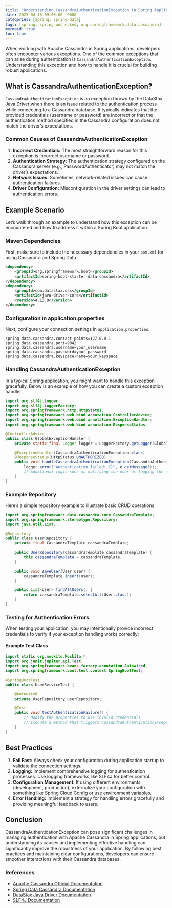 ```yaml
---
title: "Understanding CassandraAuthenticationException in Spring Applications"
date: 2025-04-18 09:00:00 -0000
categories: [Spring, spring-data]
tags: [spring, spring-unchecked, org.springframework.data.cassandra]
mermaid: true
toc: true
---
```



When working with Apache Cassandra in Spring applications, developers often encounter various exceptions. One of the common exceptions that can arise during authentication is `CassandraAuthenticationException`. Understanding this exception and how to handle it is crucial for building robust applications.

## What is CassandraAuthenticationException?

`CassandraAuthenticationException` is an exception thrown by the DataStax Java Driver when there is an issue related to the authentication process while connecting to a Cassandra database. It typically indicates that the provided credentials (username or password) are incorrect or that the authentication method specified in the Cassandra configuration does not match the driver’s expectations.

### Common Causes of CassandraAuthenticationException

1. **Incorrect Credentials:** The most straightforward reason for this exception is incorrect username or password.
2. **Authentication Strategy:** The authentication strategy configured on the Cassandra server (e.g., PasswordAuthenticator) may not match the driver’s expectations.
3. **Network Issues:** Sometimes, network-related issues can cause authentication failures.
4. **Driver Configuration:** Misconfiguration in the driver settings can lead to authentication errors.

## Example Scenario

Let’s walk through an example to understand how this exception can be encountered and how to address it within a Spring Boot application.

### Maven Dependencies

First, make sure to include the necessary dependencies in your `pom.xml` for using Cassandra and Spring Data.

```xml
<dependency>
    <groupId>org.springframework.boot</groupId>
    <artifactId>spring-boot-starter-data-cassandra</artifactId>
</dependency>
<dependency>
    <groupId>com.datastax.oss</groupId>
    <artifactId>java-driver-core</artifactId>
    <version>4.13.0</version>
</dependency>
```

### Configuration in application.properties

Next, configure your connection settings in `application.properties`.

```properties
spring.data.cassandra.contact-points=127.0.0.1
spring.data.cassandra.port=9042
spring.data.cassandra.username=your_username
spring.data.cassandra.password=your_password
spring.data.cassandra.keyspace-name=your_keyspace
```

### Handling CassandraAuthenticationException

In a typical Spring application, you might want to handle this exception gracefully. Below is an example of how you can create a custom exception handler.

```java
import org.slf4j.Logger;
import org.slf4j.LoggerFactory;
import org.springframework.http.HttpStatus;
import org.springframework.web.bind.annotation.ControllerAdvice;
import org.springframework.web.bind.annotation.ExceptionHandler;
import org.springframework.web.bind.annotation.ResponseStatus;

@ControllerAdvice
public class GlobalExceptionHandler {
    private static final Logger logger = LoggerFactory.getLogger(GlobalExceptionHandler.class);

    @ExceptionHandler(CassandraAuthenticationException.class)
    @ResponseStatus(HttpStatus.UNAUTHORIZED)
    public void handleCassandraAuthenticationException(CassandraAuthenticationException e) {
        logger.error("Authentication failed: {}", e.getMessage());
        // Additional logic such as notifying the user or logging the error
    }
}
```

### Example Repository

Here’s a simple repository example to illustrate basic CRUD operations:

```java
import org.springframework.data.cassandra.core.CassandraTemplate;
import org.springframework.stereotype.Repository;
import java.util.List;

@Repository
public class UserRepository {
    private final CassandraTemplate cassandraTemplate;

    public UserRepository(CassandraTemplate cassandraTemplate) {
        this.cassandraTemplate = cassandraTemplate;
    }

    public void saveUser(User user) {
        cassandraTemplate.insert(user);
    }

    public List<User> findAllUsers() {
        return cassandraTemplate.selectAll(User.class);
    }
}
```

### Testing for Authentication Errors

When testing your application, you may intentionally provide incorrect credentials to verify if your exception handling works correctly:

#### Example Test Class

```java
import static org.mockito.Mockito.*;
import org.junit.jupiter.api.Test;
import org.springframework.beans.factory.annotation.Autowired;
import org.springframework.boot.test.context.SpringBootTest;

@SpringBootTest
public class UserServiceTest {

    @Autowired
    private UserRepository userRepository;

    @Test
    public void testAuthenticationFailure() {
        // Modify the properties to use invalid credentials
        // Execute a method that triggers CassandraAuthenticationException
    }
}
```

## Best Practices

1. **Fail Fast:** Always check your configuration during application startup to validate the connection settings.
2. **Logging:** Implement comprehensive logging for authentication processes. Use logging frameworks like SLF4J for better control.
3. **Configuration Management:** If using different environments (development, production), externalize your configuration with something like Spring Cloud Config or use environment variables.
4. **Error Handling:** Implement a strategy for handling errors gracefully and providing meaningful feedback to users.

## Conclusion

CassandraAuthenticationException can pose significant challenges in managing authentication with Apache Cassandra in Spring applications, but understanding its causes and implementing effective handling can significantly improve the robustness of your application. By following best practices and maintaining clear configurations, developers can ensure smoother interactions with their Cassandra databases.

### References

- [Apache Cassandra Official Documentation](https://cassandra.apache.org/doc/latest/)
- [Spring Data Cassandra Documentation](https://docs.spring.io/spring-data/cassandra/docs/current/reference/html/)
- [DataStax Java Driver Documentation](https://docs.datastax.com/en/developer/java-driver/latest/)
- [SLF4J Documentation](https://www.slf4j.org/manual.html)
